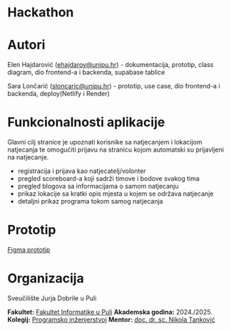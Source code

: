 # Hackathon

# Autori

Elen Hajdarović (ehajdarov@unipu.hr) - dokumentacija, prototip, class diagram, dio frontend-a i backenda, supabase tablice

Sara Lončarić (sloncaric@unipu.hr) - prototip, use case, dio frontend-a i backenda, deploy(Netlify i Render)

# Funkcionalnosti aplikacije 

Glavni cilj stranice je upoznati korisnike sa natjecanjem i lokacijom natjecanja te omogućiti prijavu na stranicu kojom automatski su prijavljeni na natjecanje.

  - registracija i prijava kao natjecatelj/volonter
  - pregled scoreboard-a koji sadrži timove i bodove svakog tima
  - pregled blogova sa informacijama o samom natjecanju
  - prikaz lokacije sa kratki opis mjesta u kojem se održava natjecanje
  - detaljni prikaz programa tokom samog natjecanja

# Prototip
[Figma prototip](https://www.figma.com/community/file/1547702956631602586)

# Organizacija
Sveučilište Jurja Dobrile u Puli

**Fakultet:** [Fakultet Informatike u Puli](https://fipu.unipu.hr/)
**Akademska godina:** 2024./2025.
**Kolegij:** [Programsko inženjerstvoj](http://ntankovic.unipu.hr/pi)
**Mentor:** [doc. dr. sc. Nikola Tanković](https://fipu.unipu.hr/fipu/nikola.tankovic)
 
